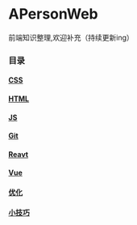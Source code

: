 # APersonWeb
前端知识整理,欢迎补充（持续更新ing）

### 目录

#### [CSS](CSS/README.md)

#### [HTML](HTML/README.md)

#### [JS](JS/README.md)

#### [Git](Git/README.md)

#### [Reavt](Reavt/README.md)

#### [Vue](Vue/README.md)

#### [优化](优化/README.md)

#### [小技巧](小技巧/README.md)

